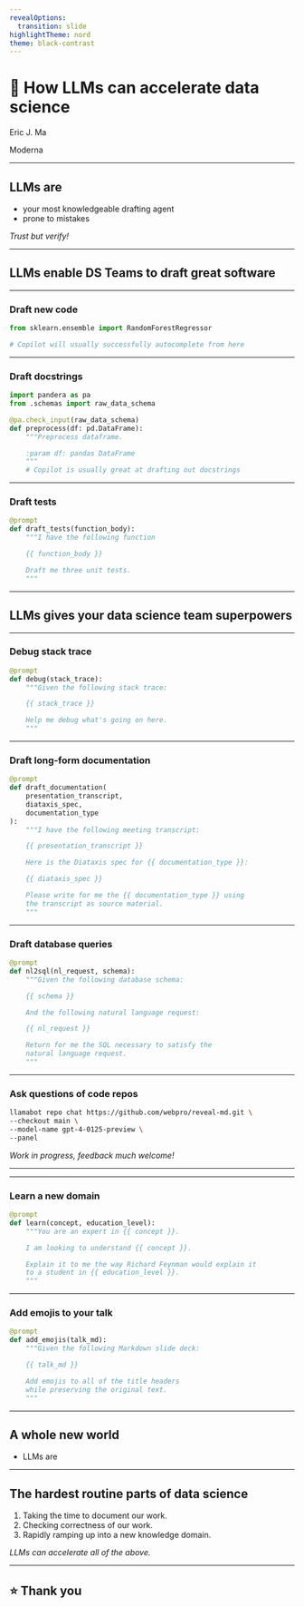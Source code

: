 ```yaml
---
revealOptions:
  transition: slide
highlightTheme: nord
theme: black-contrast
---
```


# 🌟 How LLMs can accelerate data science

Eric J. Ma

Moderna

---

## LLMs are

- your most knowledgeable drafting agent
- prone to mistakes

*Trust but verify!*

---

## LLMs enable DS Teams to draft great software

----

### Draft new code

```python
from sklearn.ensemble import RandomForestRegressor

# Copilot will usually successfully autocomplete from here
```

----

### Draft docstrings

```python
import pandera as pa
from .schemas import raw_data_schema

@pa.check_input(raw_data_schema)
def preprocess(df: pd.DataFrame):
    """Preprocess dataframe.

    :param df: pandas DataFrame
    """
    # Copilot is usually great at drafting out docstrings
```

----

### Draft tests

```python
@prompt
def draft_tests(function_body):
    """I have the following function

    {{ function_body }}

    Draft me three unit tests.
    """
```

---

## LLMs gives your data science team superpowers

----

### Debug stack trace

```python
@prompt
def debug(stack_trace):
    """Given the following stack trace:

    {{ stack_trace }}

    Help me debug what's going on here.
    """
```

----

### Draft long-form documentation

```python
@prompt
def draft_documentation(
    presentation_transcript,
    diataxis_spec,
    documentation_type
):
    """I have the following meeting transcript:

    {{ presentation_transcript }}

    Here is the Diataxis spec for {{ documentation_type }}:

    {{ diataxis_spec }}

    Please write for me the {{ documentation_type }} using
    the transcript as source material.
    """
```

----

### Draft database queries

```python
@prompt
def nl2sql(nl_request, schema):
    """Given the following database schema:

    {{ schema }}

    And the following natural language request:

    {{ nl_request }}

    Return for me the SQL necessary to satisfy the
    natural language request.
    """
```

----

### Ask questions of code repos

```bash
llamabot repo chat https://github.com/webpro/reveal-md.git \
--checkout main \
--model-name gpt-4-0125-preview \
--panel
```

*Work in progress, feedback much welcome!*

----

<!-- .slide: data-background-image="images/llamabot-repo-chat-panel.webp" data-background-size="contain"-->

----

### Learn a new domain

```python
@prompt
def learn(concept, education_level):
    """You are an expert in {{ concept }}.

    I am looking to understand {{ concept }}.

    Explain it to me the way Richard Feynman would explain it
    to a student in {{ education_level }}.
    """
```

----

### Add emojis to your talk

```python
@prompt
def add_emojis(talk_md):
    """Given the following Markdown slide deck:

    {{ talk_md }}

    Add emojis to all of the title headers
    while preserving the original text.
    """
```

---

## A whole new world

- LLMs are

---

## The hardest routine parts of data science

1. Taking the time to document our work.
2. Checking correctness of our work.
3. Rapidly ramping up into a new knowledge domain.

*LLMs can accelerate all of the above.*

---

## ⭐️ Thank you
